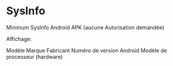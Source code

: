 # SysInfo
Minimum SysInfo Android APK (aucune Autorisation demandée)

Affichage:

Modèle
Marque
Fabricant
Numéro de version Android
Modèle de processeur (hardware)
